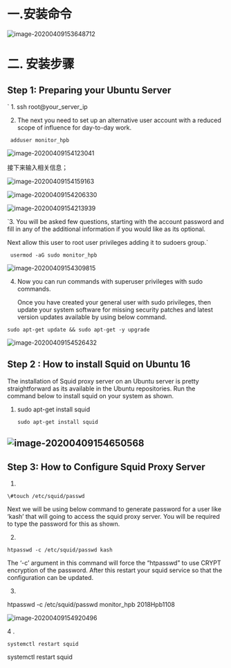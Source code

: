 # 一.安装命令

![image-20200409153648712](C:\Users\will\AppData\Roaming\Typora\typora-user-images\image-20200409153648712.png)



# 二. 安装步骤

## Step 1: Preparing your Ubuntu Server

` 1. ssh root@your_server_ip 

2. The next you need to set up an alternative user account with a reduced scope of influence for day-to-day work.  

  ` adduser monitor_hpb`

![image-20200409154123041](C:\Users\will\AppData\Roaming\Typora\typora-user-images\image-20200409154123041.png)



   接下来输入相关信息；

![image-20200409154159163](C:\Users\will\AppData\Roaming\Typora\typora-user-images\image-20200409154159163.png)

![image-20200409154206330](C:\Users\will\AppData\Roaming\Typora\typora-user-images\image-20200409154206330.png)

![image-20200409154213939](C:\Users\will\AppData\Roaming\Typora\typora-user-images\image-20200409154213939.png)

`3. You will be asked few questions, starting with the account password and fill in any of the additional information if you would like as its optional.

Next allow this user to root user privileges adding it to sudoers group.`

` usermod -aG sudo monitor_hpb`

![image-20200409154309815](C:\Users\will\AppData\Roaming\Typora\typora-user-images\image-20200409154309815.png)

4. Now you can run commands with superuser privileges with sudo commands.

   Once you have created your general user with sudo privileges, then update your system software for missing security patches and latest version updates available by using below command.



`sudo apt-get update && sudo apt-get -y upgrade`

![image-20200409154526432](C:\Users\will\AppData\Roaming\Typora\typora-user-images\image-20200409154526432.png)



## Step 2 : How to install Squid on Ubuntu 16

 

The installation of Squid proxy server on an Ubuntu server is pretty straightforward as its available in the Ubuntu repositories. Run the command below to install squid on your system as shown.

1. sudo apt-get install squid

   `sudo apt-get install squid`

## ![image-20200409154650568](C:\Users\will\AppData\Roaming\Typora\typora-user-images\image-20200409154650568.png)

## 

## Step 3: How to Configure Squid Proxy Server





1. 

`\#touch /etc/squid/passwd`

Next we will be using below command to generate password for a user like ‘kash’ that will going to access the squid proxy server. You will be required to type the password for this as shown.

2.

`htpasswd -c /etc/squid/passwd kash`

The ‘-c’ argument in this command will force the “htpasswd” to use CRYPT encryption of the password. After this restart your squid service so that the configuration can be updated.

3.

htpasswd -c /etc/squid/passwd monitor_hpb 2018Hpb1108

![image-20200409154920496](C:\Users\will\AppData\Roaming\Typora\typora-user-images\image-20200409154920496.png)

4 .

`systemctl restart squid`

systemctl restart squid